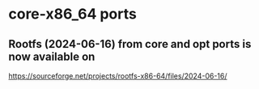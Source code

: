 # core-x86_64 ports

## Rootfs (2024-06-16) from core and opt ports is now available on
https://sourceforge.net/projects/rootfs-x86-64/files/2024-06-16/
